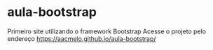 # aula-bootstrap
Primeiro site utilizando o framework Bootstrap
Acesse o projeto pelo endereço https://aacmelo.github.io/aula-bootstrap/
